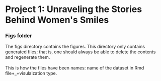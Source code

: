 # Project 1: Unraveling the Stories Behind Women's Smiles
### Figs folder

The figs directory contains the figures. This directory only contains generated files; that is, one should always be able to delete the contents and regenerate them. <br><br>
This is how the files have been names: name of the dataset in Rmd file+_+visulaization type.
